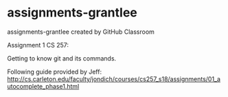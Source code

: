 # assignments-grantIee
assignments-grantIee created by GitHub Classroom

Assignment 1 CS 257:

Getting to know git and its commands.

Following guide provided by Jeff: http://cs.carleton.edu/faculty/jondich/courses/cs257_s18/assignments/01_autocomplete_phase1.html
